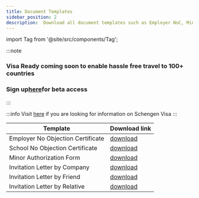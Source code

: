 ```yaml
---
title: Document Templates
sidebar_position: 2
description:  Download all document templates such as Employer NoC, Minor Authorization form.
---
```


import Tag from '@site/src/components/Tag';

:::note
### <Tag color="#3399FF">Visa Ready</Tag> coming soon to enable hassle free travel to 100+ countries
### Sign up<Tag color="#ffff00">[here](https://forms.gle/ZcgejFST9XRTyorJ6)</Tag>for <Tag color="#FF5733">beta access</Tag>
:::

:::info
Visit [here](http://localhost:3000/getting-started/Europe/Schengen%20Countries/) if you are looking for information on Schengen Visa
:::

Template | Download link |
|----| ---|
|Employer No Objection Certificate|[download](https://docs.google.com/document/d/1712T7LsoqOwMQv-s7HEiZPJW8D2EoAmXF3yoeRxW-ek/edit?usp=drive_link)|
|School No Objection Certificate|[download](https://docs.google.com/document/d/1jRnDrRHCBW7l0CcDnjAIfWat4CXaILJ6_YEy9Hu7arM/edit?usp=sharing)|
|Minor Authorization Form|[download](https://docs.google.com/document/d/1lUVQYc6_s_7lSaOcBSgq-pkRF_umuJZK/edit?usp=drive_link&ouid=105787849237823676654&rtpof=true&sd=true)|
|Invitation Letter by Company|[download](())|
|Invitation Letter by Friend|[download](https://docs.google.com/document/d/1oPTJP-HGOTjic2sXB-gPOqG5ECpbmtG6B_On7qaxd88/edit?usp=sharing)|
|Invitation Letter by Relative|[download](https://docs.google.com/document/d/1oPTJP-HGOTjic2sXB-gPOqG5ECpbmtG6B_On7qaxd88/edit?usp=sharing)|
